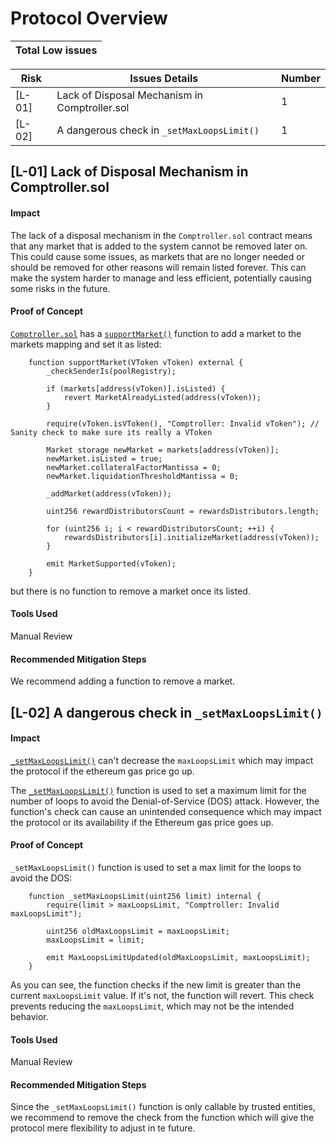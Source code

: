 # Protocol Overview

| Total Low issues |
|------------------|

| Risk   | Issues Details                                                     | Number        |
|--------|--------------------------------------------------------------------|---------------|
| [L-01] | Lack of Disposal Mechanism in Comptroller.sol                      | 1             |
| [L-02] | A dangerous check in `_setMaxLoopsLimit()`                         | 1             |

## [L-01]  Lack of Disposal Mechanism in Comptroller.sol

#### Impact

The lack of a disposal mechanism in the `Comptroller.sol` contract means that any market that is added to the system cannot be removed later on. This could cause some issues, as markets that are no longer needed or should be removed for other reasons will remain listed forever. This can make the system harder to manage and less efficient, potentially causing some risks in the future.

#### Proof of Concept

[`Comptroller.sol`](https://github.com/code-423n4/2023-05-venus/blob/main/contracts/Comptroller.sol) has a [`supportMarket()`](https://github.com/code-423n4/2023-05-venus/blob/main/contracts/Comptroller.sol#LL801C1-L824C6) function to add a market to the markets mapping and set it as listed:

```solidity
    function supportMarket(VToken vToken) external {
        _checkSenderIs(poolRegistry);

        if (markets[address(vToken)].isListed) {
            revert MarketAlreadyListed(address(vToken));
        }

        require(vToken.isVToken(), "Comptroller: Invalid vToken"); // Sanity check to make sure its really a VToken

        Market storage newMarket = markets[address(vToken)];
        newMarket.isListed = true;
        newMarket.collateralFactorMantissa = 0;
        newMarket.liquidationThresholdMantissa = 0;

        _addMarket(address(vToken));

        uint256 rewardDistributorsCount = rewardsDistributors.length;

        for (uint256 i; i < rewardDistributorsCount; ++i) {
            rewardsDistributors[i].initializeMarket(address(vToken));
        }

        emit MarketSupported(vToken);
    }
```

but there is no function to remove a market once its listed.

#### Tools Used

Manual Review

#### Recommended Mitigation Steps

We recommend adding a function to remove a market.

## [L-02] A dangerous check in `_setMaxLoopsLimit()`

#### Impact

[`_setMaxLoopsLimit()`](https://github.com/code-423n4/2023-05-venus/blob/main/contracts/MaxLoopsLimitHelper.sol#L25-L32) can't decrease the `maxLoopsLimit` which may impact the protocol if the ethereum gas price go up.

The [`_setMaxLoopsLimit()`](https://github.com/code-423n4/2023-05-venus/blob/main/contracts/MaxLoopsLimitHelper.sol#L25-L32) function is used to set a maximum limit for the number of loops to avoid the Denial-of-Service (DOS) attack. However, the function's check can cause an unintended consequence which may impact the protocol or its availability if the Ethereum gas price goes up.

#### Proof of Concept

`_setMaxLoopsLimit()` function is used to set a max limit for the loops to avoid the DOS:

```solidity
    function _setMaxLoopsLimit(uint256 limit) internal {
        require(limit > maxLoopsLimit, "Comptroller: Invalid maxLoopsLimit");

        uint256 oldMaxLoopsLimit = maxLoopsLimit;
        maxLoopsLimit = limit;

        emit MaxLoopsLimitUpdated(oldMaxLoopsLimit, maxLoopsLimit);
    }
```

As you can see, the function checks if the new limit is greater than the current `maxLoopsLimit` value. If it's not, the function will revert. This check prevents reducing the `maxLoopsLimit`, which may not be the intended behavior.

#### Tools Used

Manual Review

#### Recommended Mitigation Steps

Since the `_setMaxLoopsLimit()` function is only callable by trusted entities, we recommend to remove the check from the function which will give the protocol mere flexibility to adjust in te future.
